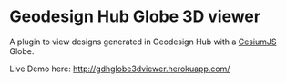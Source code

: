 # Geodesign Hub Globe 3D viewer
A plugin to view designs generated in Geodesign Hub with a [CesiumJS](https://cesiumjs.org/) Globe. 

Live Demo here: http://gdhglobe3dviewer.herokuapp.com/
